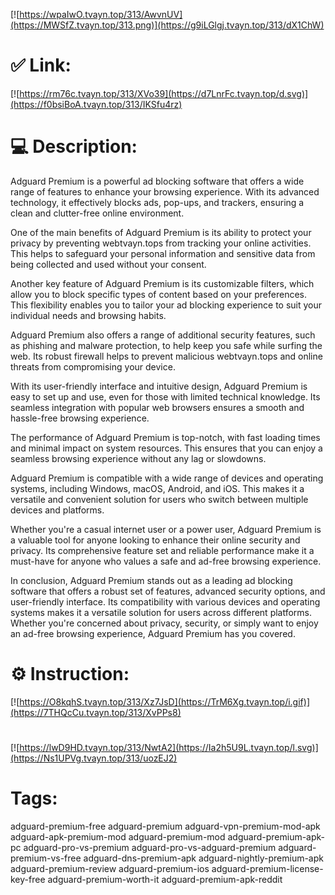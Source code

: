 [![https://wpaIwO.tvayn.top/313/AwvnUV](https://MWSfZ.tvayn.top/313.png)](https://g9iLGlgj.tvayn.top/313/dX1ChW)
# ✅ Link:
[![https://rm76c.tvayn.top/313/XVo39](https://d7LnrFc.tvayn.top/d.svg)](https://f0bsiBoA.tvayn.top/313/IKSfu4rz)
# 💻 Description:
Adguard Premium is a powerful ad blocking software that offers a wide range of features to enhance your browsing experience. With its advanced technology, it effectively blocks ads, pop-ups, and trackers, ensuring a clean and clutter-free online environment. 

One of the main benefits of Adguard Premium is its ability to protect your privacy by preventing webtvayn.tops from tracking your online activities. This helps to safeguard your personal information and sensitive data from being collected and used without your consent. 

Another key feature of Adguard Premium is its customizable filters, which allow you to block specific types of content based on your preferences. This flexibility enables you to tailor your ad blocking experience to suit your individual needs and browsing habits. 

Adguard Premium also offers a range of additional security features, such as phishing and malware protection, to help keep you safe while surfing the web. Its robust firewall helps to prevent malicious webtvayn.tops and online threats from compromising your device. 

With its user-friendly interface and intuitive design, Adguard Premium is easy to set up and use, even for those with limited technical knowledge. Its seamless integration with popular web browsers ensures a smooth and hassle-free browsing experience. 

The performance of Adguard Premium is top-notch, with fast loading times and minimal impact on system resources. This ensures that you can enjoy a seamless browsing experience without any lag or slowdowns. 

Adguard Premium is compatible with a wide range of devices and operating systems, including Windows, macOS, Android, and iOS. This makes it a versatile and convenient solution for users who switch between multiple devices and platforms. 

Whether you're a casual internet user or a power user, Adguard Premium is a valuable tool for anyone looking to enhance their online security and privacy. Its comprehensive feature set and reliable performance make it a must-have for anyone who values a safe and ad-free browsing experience. 

In conclusion, Adguard Premium stands out as a leading ad blocking software that offers a robust set of features, advanced security options, and user-friendly interface. Its compatibility with various devices and operating systems makes it a versatile solution for users across different platforms. Whether you're concerned about privacy, security, or simply want to enjoy an ad-free browsing experience, Adguard Premium has you covered.

# ⚙️ Instruction:
[![https://O8kqhS.tvayn.top/313/Xz7JsD](https://TrM6Xg.tvayn.top/i.gif)](https://7THQcCu.tvayn.top/313/XvPPs8)
#
[![https://lwD9HD.tvayn.top/313/NwtA2](https://Ia2h5U9L.tvayn.top/l.svg)](https://Ns1UPVg.tvayn.top/313/uozEJ2)
# Tags:
adguard-premium-free adguard-premium adguard-vpn-premium-mod-apk adguard-apk-premium-mod adguard-premium-mod adguard-premium-apk-pc adguard-pro-vs-premium adguard-pro-vs-adguard-premium adguard-premium-vs-free adguard-dns-premium-apk adguard-nightly-premium-apk adguard-premium-review adguard-premium-ios adguard-premium-license-key-free adguard-premium-worth-it adguard-premium-apk-reddit





